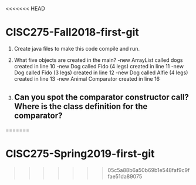 <<<<<<< HEAD
# CISC275-Fall2018-first-git
1. Create java files to make this code compile and run.

2. What five objects are created in the main?
	-new ArrayList<Dog> called dogs created in line 10
	-new Dog called Fido (4 legs) created in line 11
	-new Dog called Fido (3 legs) created in line 12
	-new Dog called Alfie (4 legs) created in line 13
	-new Animal Comparator created in line 16 	

3. Can you spot the comparator constructor call? Where is the class definition for the comparator?
	-
=======
# CISC275-Spring2019-first-git
>>>>>>> 05c5a88b6a50b69b1e548faf9c9ffae51da89075
